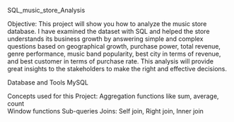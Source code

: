 SQL_music_store_Analysis

Objective:
This project will show you how to analyze the music store database. I have examined the dataset with SQL and helped the store understands its business growth by answering simple and complex questions based on geographical growth, purchase power, total revenue, genre performance, music band popularity, best city in terms of revenue, and best customer in terms of purchase rate. This analysis will provide great insights to the stakeholders to make the right and effective decisions.

Database and Tools
MySQL

Concepts used for this Project:
Aggregation functions like sum, average, count  
Window functions
Sub-queries
Joins: Self join, Right join, Inner join
